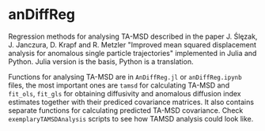 # anDiffReg
Regression methods for analysing TA-MSD described in the paper J. Ślęzak, J. Janczura, D. Krapf and R. Metzler "Improved mean squared displacement analysis for
anomalous single particle trajectories" implemented in Julia and Python. Julia version is the basis, Python is a translation.

Functions for analysing TA-MSD are in `AnDiffReg.jl` or `anDiffReg.ipynb` files, the most important ones are `tamsd` for calculating TA-MSD and `fit_ols`, `fit_gls` for obtaining diffusivity and anomalous diffusion index estimates together with their prediced covariance matrices. It also contains separate functions for calculating predicted TA-MSD covariance. Check `exemplaryTAMSDAnalysis` scripts to see how TAMSD analysis could look like.
